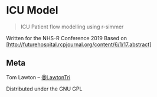 # ICU Model
> ICU Patient flow modelling using r-simmer

Written for the NHS-R Conference 2019
Based on [http://futurehospital.rcpjournal.org/content/6/1/17.abstract]

## Meta

Tom Lawton – [@LawtonTri](https://twitter.com/lawtontri)

Distributed under the GNU GPL
